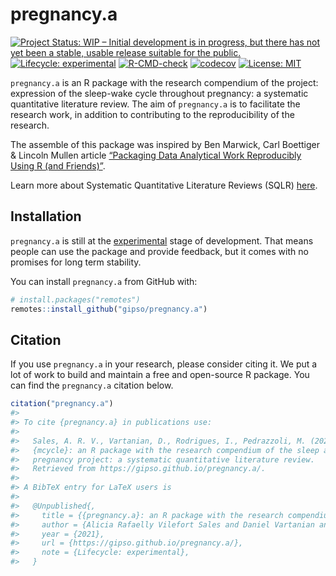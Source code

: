 
<!-- README.md is generated from README.Rmd. Please edit that file -->

# pregnancy.a

<!-- badges: start -->

[![Project Status: WIP – Initial development is in progress, but there
has not yet been a stable, usable release suitable for the
public.](https://www.repostatus.org/badges/latest/wip.svg)](https://www.repostatus.org/#wip)
[![Lifecycle:
experimental](https://img.shields.io/badge/lifecycle-experimental-orange.svg)](https://lifecycle.r-lib.org/articles/stages.html#experimental)
[![R-CMD-check](https://github.com/gipso/pregnancy.a/workflows/R-CMD-check/badge.svg)](https://github.com/gipso/pregnancy.a/actions)
[![codecov](https://codecov.io/gh/gipso/pregnancy.a/branch/main/graph/badge.svg)](https://codecov.io/gh/gipso/pregnancy.a)
[![License:
MIT](https://img.shields.io/badge/license-MIT-green)](https://choosealicense.com/licenses/mit/)
<!-- badges: end -->

`pregnancy.a` is an R package with the research compendium of the
project: expression of the sleep-wake cycle throughout pregnancy: a
systematic quantitative literature review. The aim of `pregnancy.a` is
to facilitate the research work, in addition to contributing to the
reproducibility of the research.

The assemble of this package was inspired by Ben Marwick, Carl Boettiger
& Lincoln Mullen article [“Packaging Data Analytical Work Reproducibly
Using R (and Friends)”](https://doi.org/10.1080/00031305.2017.1375986).

Learn more about Systematic Quantitative Literature Reviews (SQLR)
[here](https://www.griffith.edu.au/griffith-sciences/school-environment-science/research/systematic-quantitative-literature-review).

## Installation

`pregnancy.a` is still at the
[experimental](https://lifecycle.r-lib.org/articles/stages.html#experimental)
stage of development. That means people can use the package and provide
feedback, but it comes with no promises for long term stability.

You can install `pregnancy.a` from GitHub with:

``` r
# install.packages("remotes")
remotes::install_github("gipso/pregnancy.a")
```

## Citation

If you use `pregnancy.a` in your research, please consider citing it. We
put a lot of work to build and maintain a free and open-source R
package. You can find the `pregnancy.a` citation below.

``` r
citation("pregnancy.a")
#> 
#> To cite {pregnancy.a} in publications use:
#> 
#>   Sales, A. R. V., Vartanian, D., Rodrigues, I., Pedrazzoli, M. (2021).
#>   {mcycle}: an R package with the research compendium of the sleep and
#>   pregnancy project: a systematic quantitative literature review.
#>   Retrieved from https://gipso.github.io/pregnancy.a/.
#> 
#> A BibTeX entry for LaTeX users is
#> 
#>   @Unpublished{,
#>     title = {{pregnancy.a}: an R package with the research compendium of the sleep and pregnancy project: a systematic quantitative literature review},
#>     author = {Alicia Rafaelly Vilefort Sales and Daniel Vartanian and Isadora Rodrigues and Mario Pedrazzoli},
#>     year = {2021},
#>     url = {https://gipso.github.io/pregnancy.a/},
#>     note = {Lifecycle: experimental},
#>   }
```
